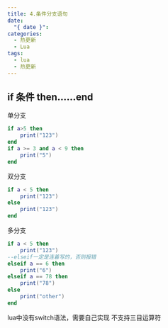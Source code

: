 ```yaml
---
title: 4.条件分支语句
date:
  "{ date }": 
categories:
  - 热更新
  - Lua
tags:
  - lua
  - 热更新
---
```


## if 条件 then......end
单分支
```lua
if a>5 then
	print("123")
end
if a >= 3 and a < 9 then
	print("5")
end
```
双分支
```lua
if a < 5 then
	print("123")
else
	print("123")
end
```
多分支
```lua
if a < 5 then
	print("123")
--elseif一定是连着写的，否则报错
elseif a == 6 then
	print("6")
elseif a == 78 then
	print("78")
else
	print("other")
end
```
lua中没有switch语法，需要自己实现
不支持三目运算符









